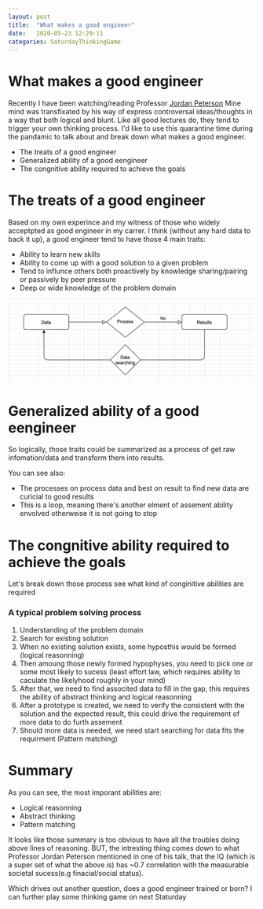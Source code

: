 ```yaml
---
layout: post
title:  "What makes a good engineer"
date:   2020-05-23 12:29:11
categories: SaturdayThinkingGame
---
```


# What makes a good engineer

Recently I have been watching/reading Professor [Jordan Peterson](https://www.wikiwand.com/en/Jordan_Peterson)
Mine mind was transfixated by his way of express controversal ideas/thoughts in a way that both logical and blunt.
Like all good lectures do, they tend to trigger your own thinking process. I'd like to use this quarantine time during the pandamic to talk about and break down what makes a good engineer.
  - The treats of a good engineer
  - Generalized ability of a good eengineer
  - The congnitive ability required to achieve the goals

# The treats of a good engineer
Based on my own experince and my witness of those who widely acceptpted as good engineer in my carrer. I think (without any hard data to back it up), a good engineer tend to have those 4 main traits:
  - Ability to learn new skills
  - Ability to come up with a good solution to a given problem
  - Tend to influnce others both proactively by knowledge sharing/pairing or passively by peer pressure
  - Deep or wide knowledge of the problem domain

![Feed back](/images/thinking_process.png)

# Generalized ability of a good eengineer
So logically, those traits could be summarized as a process of get raw infomation/data and transform them into results.


You can see also:
  - The processes on process data and best on result to find new data are curicial to good results
  - This is a loop, meaning there's another elment of assement ability envolved otherweise it is not going to stop
 
# The congnitive ability required to achieve the goals
Let's break down those process see what kind of conginitive abilities are required

### A typical problem solving process
1. Understanding of the problem domain
2. Search for existing solution
3. When no existing solution exists, some hyposthis would be formed (logical reasonning)
4. Then amoung those newly formed hypophyses, you need to pick one or some most likely to sucess (least effort law, which requires ability to caculate the likelyhood roughly in your mind)
5. After that, we need to find associted data to fill in the gap, this requires the ability of abstract thinking and logical reasonning 
6. After a prototype is created, we need to verify the consistent with the solution and the expected result, this could drive the requirement of more data to do furth assement
7. Should more data is needed, we need start searching for data fits the requirment (Pattern matching)

# Summary
As you can see, the most imporant abilities are:
* Logical reasonning
* Abstract thinking
* Pattern matching

It looks like those summary is too obvious to have all the troubles doing above lines of reasoning. BUT, the intresting thing comes down to what Professor Jordan Peterson mentioned in one of his talk, that the IQ (which is a super set of what the above is) has ~0.7 correlation with the measurable societal sucess(e.g finacial/social status).

Which drives out another question, does a good engineer trained or born? I can further play some thinking game on next Staturday
